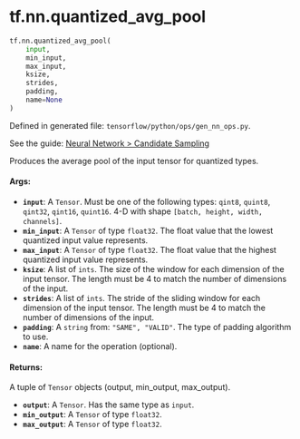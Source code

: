 <div itemscope itemtype="http://developers.google.com/ReferenceObject">
<meta itemprop="name" content="tf.nn.quantized_avg_pool" />
<meta itemprop="path" content="Stable" />
</div>

# tf.nn.quantized_avg_pool

``` python
tf.nn.quantized_avg_pool(
    input,
    min_input,
    max_input,
    ksize,
    strides,
    padding,
    name=None
)
```



Defined in generated file: `tensorflow/python/ops/gen_nn_ops.py`.

See the guide: [Neural Network > Candidate Sampling](../../../../api_guides/python/nn.md#Candidate_Sampling)

Produces the average pool of the input tensor for quantized types.

#### Args:

* <b>`input`</b>: A `Tensor`. Must be one of the following types: `qint8`, `quint8`, `qint32`, `qint16`, `quint16`.
    4-D with shape `[batch, height, width, channels]`.
* <b>`min_input`</b>: A `Tensor` of type `float32`.
    The float value that the lowest quantized input value represents.
* <b>`max_input`</b>: A `Tensor` of type `float32`.
    The float value that the highest quantized input value represents.
* <b>`ksize`</b>: A list of `ints`.
    The size of the window for each dimension of the input tensor.
    The length must be 4 to match the number of dimensions of the input.
* <b>`strides`</b>: A list of `ints`.
    The stride of the sliding window for each dimension of the input
    tensor.  The length must be 4 to match the number of dimensions of the input.
* <b>`padding`</b>: A `string` from: `"SAME", "VALID"`.
    The type of padding algorithm to use.
* <b>`name`</b>: A name for the operation (optional).


#### Returns:

A tuple of `Tensor` objects (output, min_output, max_output).

* <b>`output`</b>: A `Tensor`. Has the same type as `input`.
* <b>`min_output`</b>: A `Tensor` of type `float32`.
* <b>`max_output`</b>: A `Tensor` of type `float32`.
